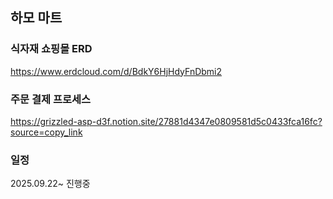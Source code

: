 ## 하모 마트

<!--

**Here are some ideas to get you started:**

🙋‍♀️ A short introduction - what is your organization all about?
🌈 Contribution guidelines - how can the community get involved?
👩‍💻 Useful resources - where can the community find your docs? Is there anything else the community should know?
🍿 Fun facts - what does your team eat for breakfast?
🧙 Remember, you can do mighty things with the power of [Markdown](https://docs.github.com/github/writing-on-github/getting-started-with-writing-and-formatting-on-github/basic-writing-and-formatting-syntax)
-->

### 식자재 쇼핑몰 ERD
https://www.erdcloud.com/d/BdkY6HjHdyFnDbmi2

### 주문 결제 프로세스
https://grizzled-asp-d3f.notion.site/27881d4347e0809581d5c0433fca16fc?source=copy_link

### 일정
2025.09.22~ 진행중
